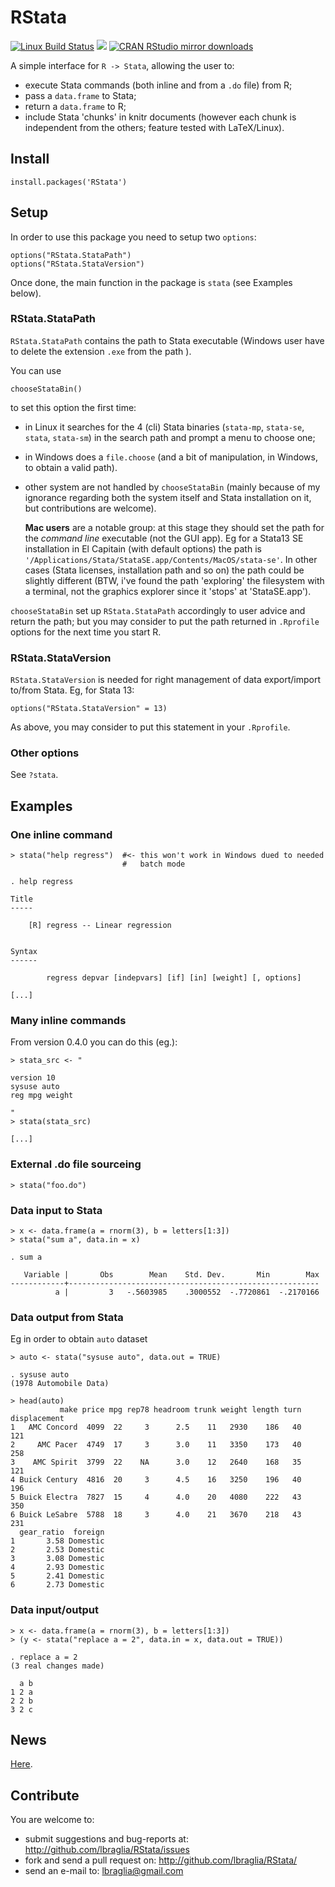 # RStata

[![Linux Build Status](https://travis-ci.org/lbraglia/RStata.svg?branch=master)](https://travis-ci.org/lbraglia/RStata)
[![](http://www.r-pkg.org/badges/version/RStata)](http://www.r-pkg.org/pkg/RStata)
[![CRAN RStudio mirror downloads](http://cranlogs.r-pkg.org/badges/RStata)](http://www.r-pkg.org/pkg/RStata)

A simple interface for `R -> Stata`, allowing the user to:
- execute Stata commands (both inline and from a `.do` file) from R;
- pass a `data.frame` to Stata;
- return a `data.frame` to R;
- include Stata 'chunks' in knitr documents (however each chunk is
  independent from the others;  feature tested with LaTeX/Linux).

## Install
```
install.packages('RStata')
```

## Setup
In order to use this package you need to setup two `options`:
```
options("RStata.StataPath")
options("RStata.StataVersion")
```
Once done, the main function in the package is `stata` (see Examples below).


### RStata.StataPath
`RStata.StataPath` contains the path to Stata executable (Windows
user have to delete the extension `.exe` from the path ).

You can use

```
chooseStataBin()
```

to set this option the first time:
- in Linux it searches for the 4 (cli) Stata binaries (`stata-mp`,
  `stata-se`, `stata`, `stata-sm`) in the search path and prompt a menu to
  choose one;
- in Windows does a `file.choose` (and a bit of manipulation, 
  in Windows, to obtain a valid path).
- other system are not handled by `chooseStataBin` (mainly because of
  my ignorance regarding both the system itself and Stata installation
  on it, but contributions are welcome).

  **Mac users** are a notable group: at this stage they should set the
  path for the *command line* executable (not the GUI app). Eg for a
  Stata13 SE installation in El Capitain (with default options) the
  path is `'/Applications/Stata/StataSE.app/Contents/MacOS/stata-se'`.  In
  other cases (Stata licenses, installation path and so on) the path
  could be slightly different (BTW, i've found the path 'exploring'
  the filesystem with a terminal, not the graphics explorer since it
  'stops' at 'StataSE.app').
  

`chooseStataBin` set up `RStata.StataPath` accordingly to user advice and
return the path; but you may consider to put the path returned in
`.Rprofile` options for the next time you start R.

### RStata.StataVersion
`RStata.StataVersion` is needed for right management of data export/import
to/from Stata.  Eg, for Stata 13:
```
options("RStata.StataVersion" = 13)
```

As above, you may consider to put this statement in your `.Rprofile`.

### Other options
See `?stata`.

## Examples

### One inline command
```
> stata("help regress")  #<- this won't work in Windows dued to needed
                         #   batch mode

. help regress

Title
-----

    [R] regress -- Linear regression


Syntax
------

        regress depvar [indepvars] [if] [in] [weight] [, options]

[...]
```

### Many inline commands
From version 0.4.0 you can do this (eg.):
```
> stata_src <- "

version 10
sysuse auto
reg mpg weight

"
> stata(stata_src)

[...]
```

### External .do file sourceing
```
> stata("foo.do")
```

### Data input to Stata
```
> x <- data.frame(a = rnorm(3), b = letters[1:3])
> stata("sum a", data.in = x)

. sum a

   Variable |       Obs        Mean    Std. Dev.       Min        Max
------------+--------------------------------------------------------
          a |         3   -.5603985    .3000552  -.7720861  -.2170166
```

### Data output from Stata
Eg in order to obtain `auto` dataset
```
> auto <- stata("sysuse auto", data.out = TRUE)

. sysuse auto
(1978 Automobile Data)
 
> head(auto)
           make price mpg rep78 headroom trunk weight length turn displacement
1   AMC Concord  4099  22     3      2.5    11   2930    186   40          121
2     AMC Pacer  4749  17     3      3.0    11   3350    173   40          258
3    AMC Spirit  3799  22    NA      3.0    12   2640    168   35          121
4 Buick Century  4816  20     3      4.5    16   3250    196   40          196
5 Buick Electra  7827  15     4      4.0    20   4080    222   43          350
6 Buick LeSabre  5788  18     3      4.0    21   3670    218   43          231
  gear_ratio  foreign
1       3.58 Domestic
2       2.53 Domestic
3       3.08 Domestic
4       2.93 Domestic
5       2.41 Domestic
6       2.73 Domestic
```

### Data input/output
```
> x <- data.frame(a = rnorm(3), b = letters[1:3])
> (y <- stata("replace a = 2", data.in = x, data.out = TRUE))

. replace a = 2
(3 real changes made)

  a b
1 2 a
2 2 b
3 2 c
```


## News
[Here](http://raw.githubusercontent.com/lbraglia/RStata/master/NEWS).

## Contribute
You are welcome to:
* submit suggestions and bug-reports at: <http://github.com/lbraglia/RStata/issues>
* fork and send a pull request on: <http://github.com/lbraglia/RStata/>
* send an e-mail to: <lbraglia@gmail.com>
